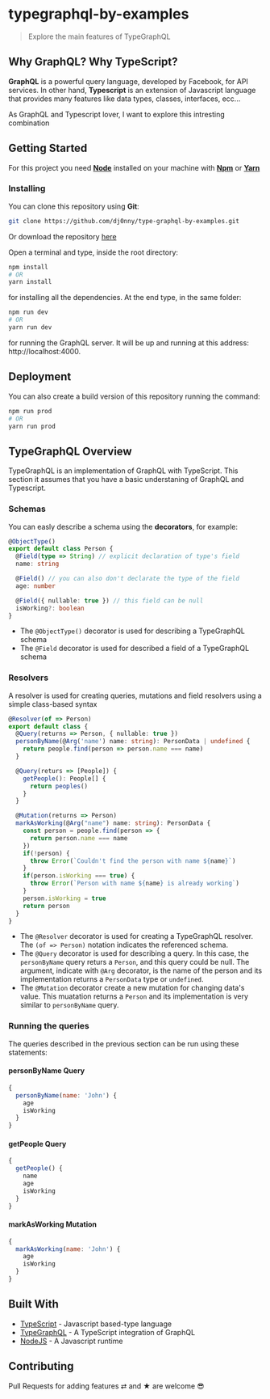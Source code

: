 # typegraphql-by-examples

> Explore the main features of TypeGraphQL

## Why GraphQL? Why TypeScript?

__GraphQL__ is a powerful query language, developed by Facebook, for API services. In other hand, __Typescript__ is an extension of Javascript language that provides many features like data types, classes, interfaces, ecc...

As GraphQL and Typescript lover, I want to explore this intresting combination

## Getting Started

For this project you need [__Node__](https://nodejs.org/en/) installed on your machine with [__Npm__](https://www.npmjs.com/) or [__Yarn__](https://yarnpkg.com)

### Installing

You can clone this repository using __Git__:
```bash
git clone https://github.com/dj0nny/type-graphql-by-examples.git
```
Or download the repository [here](https://github.com/dj0nny/type-graphql-by-examples/archive/develop.zip)

Open a terminal and type, inside the root directory:
```bash
npm install 
# OR
yarn install
```

for installing all the dependencies. At the end type, in the same folder:
```bash
npm run dev
# OR
yarn run dev
```
for running the GraphQL server. It will be up and running at this address: http://localhost:4000.

## Deployment

You can also create a build version of this repository running the command:
```bash
npm run prod
# OR
yarn run prod
```

## TypeGraphQL Overview

TypeGraphQL is an implementation of GraphQL with TypeScript. This section it assumes that you have a basic understaning of GraphQL and Typescript. 

### Schemas

You can easly describe a schema using the __decorators__, for example:

```typescript
@ObjectType()
export default class Person {
  @Field(type => String) // explicit declaration of type's field
  name: string

  @Field() // you can also don't declarate the type of the field
  age: number

  @Field({ nullable: true }) // this field can be null
  isWorking?: boolean  
}
```

* The `@ObjectType()` decorator is used for describing a TypeGraphQL schema
* The `@Field` decorator is used for described a field of a TypeGraphQL schema

### Resolvers

A resolver is used for creating queries, mutations and field resolvers using a simple class-based syntax

```typescript
@Resolver(of => Person)
export default class {
  @Query(returns => Person, { nullable: true })
  personByName(@Arg('name') name: string): PersonData | undefined {
    return people.find(person => person.name === name)
  }

  @Query(returs => [People]) {
    getPeople(): People[] {
      return peoples()
    }
  }

  @Mutation(returns => Person)
  markAsWorking(@Arg("name") name: string): PersonData {
    const person = people.find(person => {
      return person.name === name
    })
    if(!person) {
      throw Error(`Couldn't find the person with name ${name}`)
    }
    if(person.isWorking === true) {
      throw Error(`Person with name ${name} is already working`)
    }
    person.isWorking = true
    return person
  }
}
```
* The `@Resolver` decorator is used for creating a TypeGraphQL resolver. The `(of => Person)` notation indicates the referenced schema.
* The `@Query` decorator is used for describing a query. In this case, the `personByName` query returs a `Person`, and this query could be null. The argument, indicate with `@Arg` decorator, is the name of the person and its implementation returns a `PersonData` type or `undefined`.
* The `@Mutation` decorator create a new mutation for changing data's value. This muatation returns a `Person` and its implementation is very similar to `personByName` query.

### Running the queries

The queries described in the previous section can be run using these statements:

#### personByName Query

```javascript
{
  personByName(name: 'John') {
    age
    isWorking
  }
}

```

#### getPeople Query

```javascript
{
  getPeople() {
    name
    age
    isWorking
  }
}

```

#### markAsWorking Mutation

```javascript
{
  markAsWorking(name: 'John') {
    age
    isWorking
  }
}

```



## Built With

* [TypeScript](https://www.typescriptlang.org/) - Javascript based-type language
* [TypeGraphQL](https://typegraphql.ml/) - A TypeScript integration of GraphQL
* [NodeJS](https://nodejs.org/en/) - A Javascript runtime

## Contributing

Pull Requests for adding features ⇄ and ★ are welcome 😎

